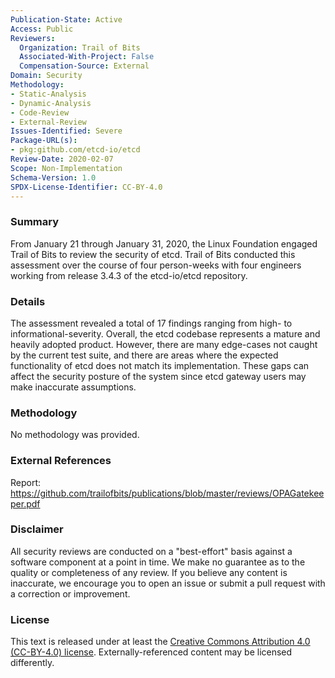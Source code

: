 ```yaml
---
Publication-State: Active
Access: Public
Reviewers:
  Organization: Trail of Bits
  Associated-With-Project: False
  Compensation-Source: External
Domain: Security
Methodology:
- Static-Analysis
- Dynamic-Analysis
- Code-Review
- External-Review
Issues-Identified: Severe
Package-URL(s):
- pkg:github.com/etcd-io/etcd
Review-Date: 2020-02-07
Scope: Non-Implementation
Schema-Version: 1.0
SPDX-License-Identifier: CC-BY-4.0
---
```


### Summary

From January 21 through January 31, 2020, the Linux Foundation engaged Trail of Bits to review the security of etcd. Trail of Bits conducted this assessment over the course of four person-weeks with four engineers working from release 3.4.3 of the etcd-io/etcd repository.

### Details

The assessment revealed a total of 17 findings ranging from high- to informational-severity. Overall, the etcd codebase represents a mature and heavily adopted product. However, there are many edge-cases not caught by the current test suite, and there are areas where the expected functionality of etcd does not match its implementation. These gaps can affect the security posture of the system since etcd gateway users may make inaccurate assumptions.

### Methodology

No methodology was provided.

### External References

Report: https://github.com/trailofbits/publications/blob/master/reviews/OPAGatekeeper.pdf

### Disclaimer

All security reviews are conducted on a "best-effort" basis against a software
component at a point in time. We make no guarantee as to the quality or completeness
of any review. If you believe any content is inaccurate, we encourage you to open
an issue or submit a pull request with a correction or improvement.

### License

This text is released under at least the
[Creative Commons Attribution 4.0 (CC-BY-4.0) license](https://creativecommons.org/licenses/by/4.0/legalcode.txt).
Externally-referenced content may be licensed differently.
